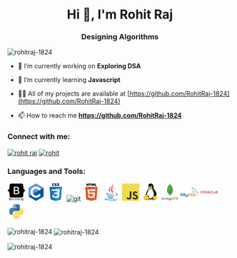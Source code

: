 <h1 align="center">Hi 👋, I'm Rohit Raj</h1>
<h3 align="center">Designing Algorithms</h3>

<p align="left"> <img src="https://komarev.com/ghpvc/?username=rohitraj-1824&label=Profile%20views&color=0e75b6&style=flat" alt="rohitraj-1824" /> </p>

- 🔭 I’m currently working on **Exploring DSA**

- 🌱 I’m currently learning **Javascript**

- 👨‍💻 All of my projects are available at [https://github.com/RohitRaj-1824](https://github.com/RohitRaj-1824)

- 📫 How to reach me **https://github.com/RohitRaj-1824**

<h3 align="left">Connect with me:</h3>
<p align="left">
<a href="https://linkedin.com/in/rohit raj" target="blank"><img align="center" src="https://raw.githubusercontent.com/rahuldkjain/github-profile-readme-generator/master/src/images/icons/Social/linked-in-alt.svg" alt="rohit raj" height="30" width="40" /></a>
<a href="https://www.leetcode.com/rohit" target="blank"><img align="center" src="https://raw.githubusercontent.com/rahuldkjain/github-profile-readme-generator/master/src/images/icons/Social/leet-code.svg" alt="rohit" height="30" width="40" /></a>
</p>

<h3 align="left">Languages and Tools:</h3>
<p align="left"> 
  <img src="https://raw.githubusercontent.com/devicons/devicon/master/icons/bootstrap/bootstrap-plain-wordmark.svg" alt="bootstrap" width="40" height="40"/> 
  <img src="https://raw.githubusercontent.com/devicons/devicon/master/icons/c/c-original.svg" alt="c" width="40" height="40"/> 
  <img src="https://raw.githubusercontent.com/devicons/devicon/master/icons/css3/css3-original-wordmark.svg" alt="css3" width="40" height="40"/> 
  <img src="https://www.vectorlogo.zone/logos/git-scm/git-scm-icon.svg" alt="git" width="40" height="40"/> 
  <img src="https://raw.githubusercontent.com/devicons/devicon/master/icons/html5/html5-original-wordmark.svg" alt="html5" width="40" height="40"/>
  <img src="https://raw.githubusercontent.com/devicons/devicon/master/icons/java/java-original.svg" alt="java" width="40" height="40"/> 
  <img src="https://raw.githubusercontent.com/devicons/devicon/master/icons/javascript/javascript-original.svg" alt="javascript" width="40" height="40"/> 
  <img src="https://raw.githubusercontent.com/devicons/devicon/master/icons/linux/linux-original.svg" alt="linux" width="40" height="40"/> 
  <img src="https://raw.githubusercontent.com/devicons/devicon/master/icons/mongodb/mongodb-original-wordmark.svg" alt="mongodb" width="40" height="40"/> 
  <img src="https://raw.githubusercontent.com/devicons/devicon/master/icons/mysql/mysql-original-wordmark.svg" alt="mysql" width="40" height="40"/>
  <img src="https://raw.githubusercontent.com/devicons/devicon/master/icons/oracle/oracle-original.svg" alt="oracle" width="40" height="40"/> 
  <img src="https://raw.githubusercontent.com/devicons/devicon/master/icons/python/python-original.svg" alt="python" width="40" height="40"/>  </p>

<p><img align="left" src="https://github-readme-stats.vercel.app/api/top-langs?username=rohitraj-1824&show_icons=true&locale=en&layout=compact" alt="rohitraj-1824" /></p>

<p>&nbsp;<img align="center" src="https://github-readme-stats.vercel.app/api?username=rohitraj-1824&show_icons=true&locale=en" alt="rohitraj-1824" /></p>

<p><img align="center" src="https://github-readme-streak-stats.herokuapp.com/?user=rohitraj-1824&" alt="rohitraj-1824" /></p>
